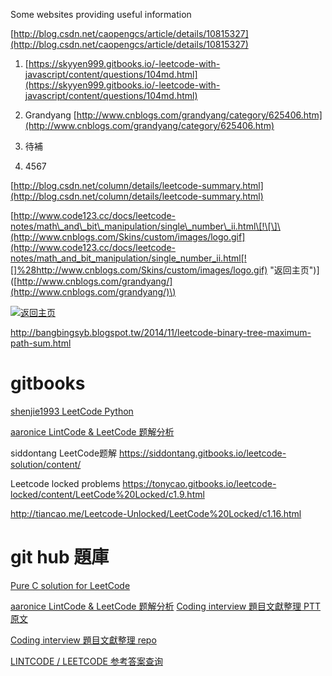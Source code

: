 Some websites providing useful information

[http://blog.csdn.net/caopengcs/article/details/10815327](http://blog.csdn.net/caopengcs/article/details/10815327)

1. [https://skyyen999.gitbooks.io/-leetcode-with-javascript/content/questions/104md.html](https://skyyen999.gitbooks.io/-leetcode-with-javascript/content/questions/104md.html)

2. Grandyang [http://www.cnblogs.com/grandyang/category/625406.htm](http://www.cnblogs.com/grandyang/category/625406.htm)

3. 待補

4. 4567

[http://blog.csdn.net/column/details/leetcode-summary.html](http://blog.csdn.net/column/details/leetcode-summary.html)

[http://www.code123.cc/docs/leetcode-notes/math\_and\_bit\_manipulation/single\_number\_ii.html\[!\[\]\(http://www.cnblogs.com/Skins/custom/images/logo.gif](http://www.code123.cc/docs/leetcode-notes/math_and_bit_manipulation/single_number_ii.html[![]%28http://www.cnblogs.com/Skins/custom/images/logo.gif) "返回主页"\)\]\([http://www.cnblogs.com/grandyang/](http://www.cnblogs.com/grandyang/)\)

[![](http://www.cnblogs.com/Skins/custom/images/logo.gif "返回主页")](http://www.cnblogs.com/grandyang/)

http://bangbingsyb.blogspot.tw/2014/11/leetcode-binary-tree-maximum-path-sum.html

# gitbooks

[shenjie1993 LeetCode Python](https://shenjie1993.gitbooks.io/leetcode-python/108%20Convert%20Sorted%20Array%20to%20Binary%20Search%20Tree.html)

[aaronice LintCode & LeetCode 题解分析](https://aaronice.gitbooks.io/lintcode/content/knowledge/linked_list.html)

siddontang LeetCode题解 https://siddontang.gitbooks.io/leetcode-solution/content/

Leetcode locked problems https://tonycao.gitbooks.io/leetcode-locked/content/LeetCode%20Locked/c1.9.html

http://tiancao.me/Leetcode-Unlocked/LeetCode%20Locked/c1.16.html

# git hub 題庫

[Pure C solution for LeetCode](https://github.com/lennylxx/leetcode)

[aaronice LintCode & LeetCode 题解分析](https://aaronice.gitbooks.io/lintcode/content/knowledge/linked_list.html)
[Coding interview 題目文獻整理 PTT 原文](https://www.ptt.cc/bbs/Prob_Solve/M.1461519302.A.BE2.html)

[Coding interview 題目文獻整理 repo](https://github.com/yuhanlyu/notes)

 [LINTCODE / LEETCODE 参考答案查询](https://www.jiuzhang.com/solution/)
   


